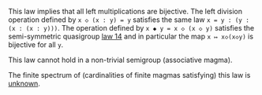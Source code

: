 This law implies that all left multiplications are bijective.  The left division operation defined by `x ◇ (x : y) = y` satisfies the same law `x = y : (y : (x : (x : y)))`.  The operation defined by `x ◆ y = x ◇ (x ◇ y)` satisfies the semi-symmetric quasigroup [law 14](https://teorth.github.io/equational_theories/implications/?14) and in particular the map `x ↦ x◇(x◇y)` is bijective for all `y`.

This law cannot hold in a non-trivial semigroup (associative magma).

The finite spectrum of (cardinalities of finite magmas satisfying) this law is [unknown](https://leanprover.zulipchat.com/#narrow/channel/458659-Equational/topic/Order.203.20Spectra/with/527073087).
